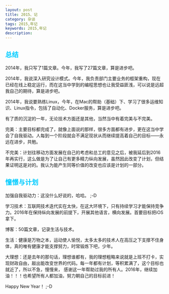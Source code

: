 ```yaml
---
layout: post
title: 2015、记
category: 杂谈
tags: 2015,年记
keywords: 2015,年记
description: 
---
```


## <span style="color: #00ccff;">总结</span>

2014年，我只写了1篇文章。今年，我写了27篇文章，算是进步吧。

2014年，我说深入研究设计模式。今年，我负责部门主要业务的框架重构，现在已经在线上稳定运行，而在这当中学到的编程思想也让我受益匪浅，可以说是远超我自己的期待，算是进步吧。

2014年，我说要熟练Linux，今年，在Mac的帮助（基础）下、学习了很多运维知识、Linux指令，包括了自动化、Docker服务，算是进步吧。

有了质的沉淀的一年，无论技术方面还是其他，当然当中有着完美与不完美。

完美：主要目标都完成了，就像上面说的那样，很多方面都有进步，更在这当中学会了自我驱动。人每到一个阶段就会不满足现状从而继续提高着自己的目标——永远在进步，共勉。

不完美：计划往移动方面发展在自己的考虑和总工的意见之后，被我延后到2016年再实行，这么做是为了让自己有更多精力纵向发展，虽然因此改变了计划，但结果证明这是对的。我认为能产生同等价值的改变也应该是计划的一部分。

## <span style="color: #00ccff;">憧憬与计划</span>

加强自我驱动力：这没什么好说的，哈哈。 ;-D

学习技术：互联网技术迭代实在太快，在这大环境下，只有持续学习才能保持竞争力。2016年在保持纵向发展的前提下，开展其他语言，横向发展。首要目标把iOS拿下。

博客：50篇文章，记录生活与技术。

生活：健康是万物之本，运动使人愉悦，太多太多的技术人在高压之下支撑不住身体，真的唯有健康才能支撑努力，时常锻炼下吧，少年。

大理想：还是去年的那句话，理想谁都有，我的理想粗略来说就是上班不打卡，实现财政自由，敲出能改变世界的代码。每一年都有计划，等积累满了，这个目标也就近了，所以不急，慢慢来， 感谢这一年帮助过我的所有人。2016年，继续加油！！！也希望所有人都加油，努力朝自己的目标前进！

Happy New Year！ ;-D

 

